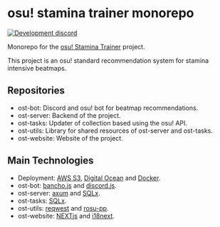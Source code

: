 # osu! stamina trainer monorepo
[![Development discord](https://discordapp.com/api/guilds/860588898857254933/widget.png?style=shield)](https://discord.gg/ppy)

Monorepo for the [osu! Stamina Trainer](https://ost.sombrax79.org) project.

This project is an osu! standard recommendation system for stamina intensive beatmaps.

## Repositories

- ost-bot: Discord and osu! bot for beatmap recommendations.
- ost-server: Backend of the project.
- ost-tasks: Updater of collection based using the osu! API.
- ost-utils: Library for shared resources of ost-server and ost-tasks.
- ost-website: Website of the project.

## Main Technologies

- Deployment: [AWS S3](https://aws.amazon.com/s3/), [Digital Ocean](https://www.digitalocean.com/) and [Docker](https://www.docker.com/).
- ost-bot: [bancho.js](https://bancho.js.org/) and [discord.js](https://discord.js.org/).
- ost-server: [axum](https://github.com/tokio-rs/axum) and [SQLx](https://github.com/launchbadge/sqlx).
- ost-tasks: [SQLx](https://github.com/launchbadge/sqlx).
- ost-utils: [reqwest](https://github.com/seanmonstar/reqwest) and [rosu-pp](https://github.com/MaxOhn/rosu-pp).
- ost-website: [NEXTjs](https://nextjs.org/) and [i18next](https://www.i18next.com/).